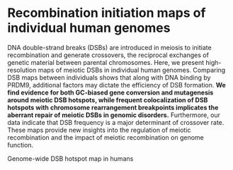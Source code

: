 # Recombination initiation maps of individual human genomes

DNA double-strand breaks (DSBs) are introduced in meiosis to initiate recombination and generate crossovers, the reciprocal exchanges of genetic material between parental chromosomes. 
Here, we present high-resolution maps of meiotic DSBs in individual human genomes. 
Comparing DSB maps between individuals shows that along with DNA binding by PRDM9, additional factors may dictate the efficiency of DSB formation.
**We find evidence for both GC-biased gene conversion and mutagenesis around meiotic DSB hotspots, while frequent colocalization of DSB hotspots with chromosome rearrangement breakpoints implicates the aberrant repair of meiotic DSBs in genomic disorders.**
Furthermore, our data indicate that DSB frequency is a major determinant of crossover rate. 
These maps provide new insights into the regulation of meiotic recombination and the impact of meiotic recombination on genome function.

Genome-wide DSB hotspot map in humans

<!--stackedit_data:
eyJoaXN0b3J5IjpbLTI0NjUzNDIwNywzMTk5MDgwMjksMTI3ND
A3ODg2NSwtNTkwNTg4MTIzLDk5NTQ5ODg4M119
-->